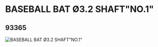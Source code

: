 # BASEBALL BAT  Ø3.2 SHAFT"NO.1"
## 93365
![BASEBALL BAT  Ø3.2 SHAFT"NO.1"](https://lc-www-live-s.legocdn.com/media/bricks/5/2/4609582.jpg)